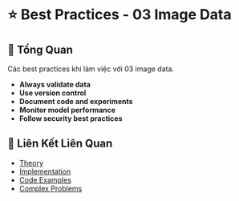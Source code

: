 # ⭐ Best Practices - 03 Image Data

## 🎯 Tổng Quan

Các best practices khi làm việc với 03 image data.

- **Always validate data**
- **Use version control**
- **Document code and experiments**
- **Monitor model performance**
- **Follow security best practices**

## 🔗 Liên Kết Liên Quan

- [Theory](./THEORY_03_image_data.md)
- [Implementation](./IMPLEMENTATION_03_image_data.md)
- [Code Examples](./CODE_EXAMPLES_03_image_data.md)
- [Complex Problems](./COMPLEX_PROBLEMS.md)
